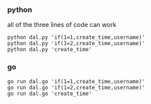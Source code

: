 ### python
all of the three lines of code can work
```
python dal.py 'if(1=1,create_time,username)'
python dal.py 'if(1=2,create_time,username)'
python dal.py 'create_time'
```
### go
```
go run dal.go 'if(1=1,create_time,username)'
go run dal.go 'if(1=2,create_time,username)'
go run dal.go 'create_time'
```
